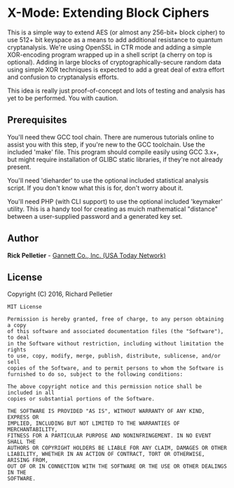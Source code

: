 # X-Mode: Extending Block Ciphers

This is a simple way to extend AES (or almost any 256-bit+ block cipher) to use 512+ bit keyspace as a means to add additional resistance to quantum cryptanalysis. We're using OpenSSL in CTR mode and adding a simple XOR-encoding program wrapped up in a shell script (a cherry on top is optional). Adding in large blocks of cryptographically-secure random data using simple XOR techniques is expected to add a great deal of extra effort and confusion to cryptanalysis efforts.

This idea is really just proof-of-concept and lots of testing and analysis has yet to be performed. You with caution.

## Prerequisites

You'll need thew GCC tool chain. There are numerous tutorials online to assist you with this step, if you're new to the GCC toolchain. Use the included 'make' file. This program should compile easily using GCC 3.x+, but might require installation of GLIBC static libraries, if they're not already present.

You'll need 'dieharder' to use the optional included statistical analysis script. If you don't know what this is for, don't worry about it.

You'll need PHP (with CLI support) to use the optional included 'keymaker' utility. This is a handy tool for creating as muich mathematical "distance" between a user-supplied password and a generated key set.

## Author

**Rick Pelletier** - [Gannett Co., Inc. (USA Today Network)](https://www.usatoday.com/)

## License

Copyright (C) 2016, Richard Pelletier

```
MIT License

Permission is hereby granted, free of charge, to any person obtaining a copy
of this software and associated documentation files (the "Software"), to deal
in the Software without restriction, including without limitation the rights
to use, copy, modify, merge, publish, distribute, sublicense, and/or sell
copies of the Software, and to permit persons to whom the Software is
furnished to do so, subject to the following conditions:

The above copyright notice and this permission notice shall be included in all
copies or substantial portions of the Software.

THE SOFTWARE IS PROVIDED "AS IS", WITHOUT WARRANTY OF ANY KIND, EXPRESS OR
IMPLIED, INCLUDING BUT NOT LIMITED TO THE WARRANTIES OF MERCHANTABILITY,
FITNESS FOR A PARTICULAR PURPOSE AND NONINFRINGEMENT. IN NO EVENT SHALL THE
AUTHORS OR COPYRIGHT HOLDERS BE LIABLE FOR ANY CLAIM, DAMAGES OR OTHER
LIABILITY, WHETHER IN AN ACTION OF CONTRACT, TORT OR OTHERWISE, ARISING FROM,
OUT OF OR IN CONNECTION WITH THE SOFTWARE OR THE USE OR OTHER DEALINGS IN THE
SOFTWARE.
```

